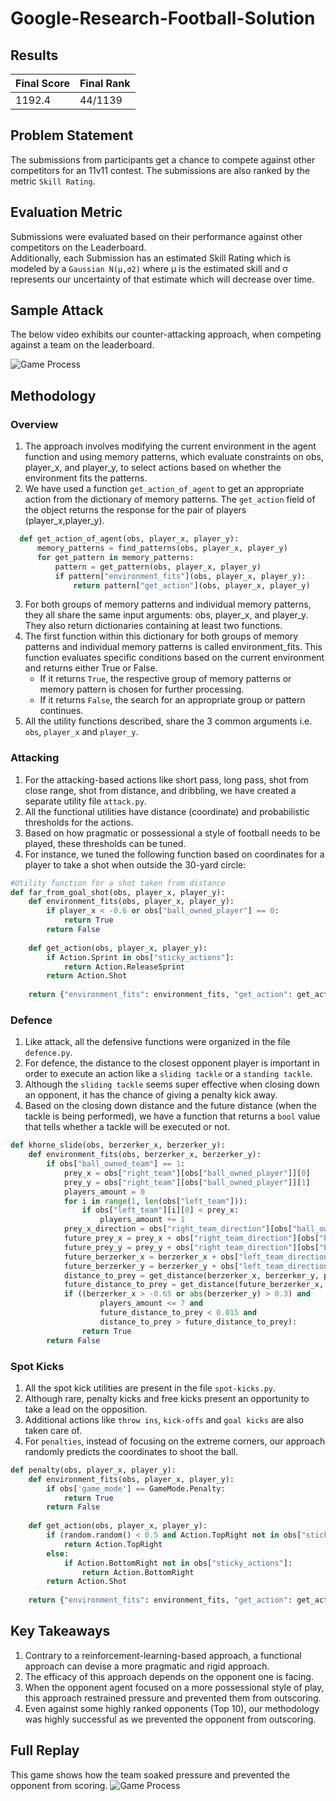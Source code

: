 # Google-Research-Football-Solution

## Results
| Final Score | Final Rank | 
|----------|----------|
| 1192.4 | 44/1139 |

## Problem Statement  
The submissions from participants get a chance to compete against other competitors for an 11v11 contest. The submissions are also ranked by the metric `Skill Rating`.

## Evaluation Metric  
Submissions were evaluated based on their performance against other competitors on the Leaderboard.  
Additionally, each Submission has an estimated Skill Rating which is modeled by a `Gaussian N(μ,σ2)` where μ is the estimated skill and σ represents our uncertainty of that estimate which will decrease over time.


## Sample Attack
The below video exhibits our counter-attacking approach, when competing against a team on the leaderboard.  

![Game Process](https://github.com/namantuli18/Google-Research-Football-Solution/blob/main/media/counter.gif)


## Methodology

### Overview
1. The approach involves modifying the current environment in the agent function and using memory patterns, which evaluate constraints on obs, player_x, and player_y, to select actions based on whether the environment fits the patterns.
2. We have used a function `get_action_of_agent` to get an appropriate action from the dictionary of memory patterns. The `get_action` field of the object returns the response for the pair of players (player_x,player_y).
  ```python
    def get_action_of_agent(obs, player_x, player_y):
        memory_patterns = find_patterns(obs, player_x, player_y)
        for get_pattern in memory_patterns:
            pattern = get_pattern(obs, player_x, player_y)
            if pattern["environment_fits"](obs, player_x, player_y):
                return pattern["get_action"](obs, player_x, player_y)
  ```
3. For both groups of memory patterns and individual memory patterns, they all share the same input arguments: obs, player_x, and player_y. They also return dictionaries containing at least two functions.
4. The first function within this dictionary for both groups of memory patterns and individual memory patterns is called environment_fits. This function evaluates specific conditions based on the current environment and returns either True or False.
   * If it returns `True`, the respective group of memory patterns or memory pattern is chosen for further processing.
   * If it returns `False`, the search for an appropriate group or pattern continues.
5. All the utility functions described, share the 3 common arguments i.e. `obs`, `player_x` and `player_y`.

### Attacking 
1. For the attacking-based actions like short pass, long pass, shot from close range, shot from distance, and dribbling, we have created a separate utility file `attack.py`.
2. All the functional utilities have distance (coordinate) and probabilistic thresholds for the actions.
3. Based on how pragmatic or possessional a style of football needs to be played, these thresholds can be tuned.
4. For instance, we tuned the following function based on coordinates for a player to take a shot when outside the 30-yard circle: 
```python
#Utility function for a shot taken from distance
def far_from_goal_shot(obs, player_x, player_y):
    def environment_fits(obs, player_x, player_y):
        if player_x < -0.6 or obs["ball_owned_player"] == 0:
            return True
        return False
        
    def get_action(obs, player_x, player_y):
        if Action.Sprint in obs["sticky_actions"]:
            return Action.ReleaseSprint
        return Action.Shot
    
    return {"environment_fits": environment_fits, "get_action": get_action}
```

### Defence
1. Like attack, all the defensive functions were organized in the file `defence.py`.
2. For defence, the distance to the closest opponent player is important in order to execute an action like a `sliding tackle` or a `standing tackle`.
3. Although the `sliding tackle` seems super effective when closing down an opponent, it has the chance of giving a penalty kick away.
4. Based on the closing down distance and the future distance (when the tackle is being performed), we have a function that returns a `bool` value that tells whether a tackle will be executed or not.
```python
def khorne_slide(obs, berzerker_x, berzerker_y):
    def environment_fits(obs, berzerker_x, berzerker_y):
        if obs["ball_owned_team"] == 1:
            prey_x = obs["right_team"][obs["ball_owned_player"]][0]
            prey_y = obs["right_team"][obs["ball_owned_player"]][1]
            players_amount = 0
            for i in range(1, len(obs["left_team"])):
                if obs["left_team"][i][0] < prey_x:
                    players_amount += 1
            prey_x_direction = obs["right_team_direction"][obs["ball_owned_player"]][0]
            future_prey_x = prey_x + obs["right_team_direction"][obs["ball_owned_player"]][0]
            future_prey_y = prey_y + obs["right_team_direction"][obs["ball_owned_player"]][1]
            future_berzerker_x = berzerker_x + obs["left_team_direction"][obs["active"]][0]
            future_berzerker_y = berzerker_y + obs["left_team_direction"][obs["active"]][1]
            distance_to_prey = get_distance(berzerker_x, berzerker_y, prey_x, prey_y)
            future_distance_to_prey = get_distance(future_berzerker_x, future_berzerker_y, future_prey_x, future_prey_y)
            if ((berzerker_x > -0.65 or abs(berzerker_y) > 0.3) and
                    players_amount <= 7 and
                    future_distance_to_prey < 0.015 and
                    distance_to_prey > future_distance_to_prey):
                return True
        return False
```

### Spot Kicks
1. All the spot kick utilities are present in the file `spot-kicks.py`.
2. Although rare, penalty kicks and free kicks present an opportunity to take a lead on the opposition.
3. Additional actions like `throw ins`, `kick-offs` and `goal kicks` are also taken care of.
4. For `penalties`, instead of focusing on the extreme corners, our approach randomly predicts the coordinates to shoot the ball.
```python
def penalty(obs, player_x, player_y):
    def environment_fits(obs, player_x, player_y):
        if obs['game_mode'] == GameMode.Penalty:
            return True
        return False
        
    def get_action(obs, player_x, player_y):
        if (random.random() < 0.5 and Action.TopRight not in obs["sticky_actions"] and Action.BottomRight not in obs["sticky_actions"]):
            return Action.TopRight
        else:
            if Action.BottomRight not in obs["sticky_actions"]:
                return Action.BottomRight
        return Action.Shot
    
    return {"environment_fits": environment_fits, "get_action": get_action}
```


## Key Takeaways
1. Contrary to a reinforcement-learning-based approach, a functional approach can devise a more pragmatic and rigid approach.
2. The efficacy of this approach depends on the opponent one is facing.
3. When the opponent agent focused on a more possessional style of play, this approach restrained pressure and prevented them from outscoring.
4. Even against some highly ranked opponents (Top 10), our methodology was highly successful as we prevented the opponent from outscoring.

## Full Replay
This game shows how the team soaked pressure and prevented the opponent from scoring.
![Game Process](https://github.com/namantuli18/Google-Research-Football-Solution/blob/main/media/counter.gif)
